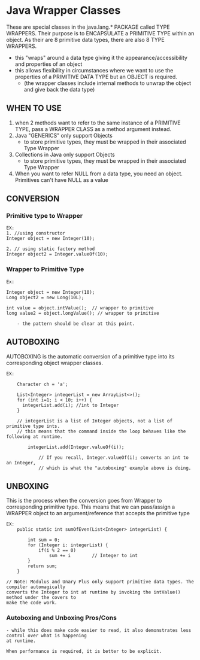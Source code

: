 # Java Wrapper Classes

These are special classes in the java.lang.* PACKAGE called TYPE WRAPPERS. Their purpose is to 
ENCAPSULATE a PRIMITIVE TYPE within an object. As their are 8 primitive data types, there are also
8 TYPE WRAPPERS. 
- this "wraps" around a data type giving it the appearance/accessibility and properties of an object
- this allows flexibility in circumstances where we want to use the properties of a PRIMITIVE DATA TYPE
but an OBJECT is required. 
    - (the wrapper classes include internal methods to unwrap the object and give back the data type)
 
## WHEN TO USE
1. when 2 methods want to refer to the same instance of a PRIMITIVE TYPE, pass a WRAPPER CLASS as a
method argument instead.
2. Java "GENERICS" only support Objects
    - to store primitive types, they must be wrapped in their associated Type Wrapper
3. Collections in Java only support Objects
    - to store primitive types, they must be wrapped in their associated Type Wrapper
4. When you want to refer NULL from a data type, you need an object. Primitives can't have NULL as a value

## CONVERSION 

### Primitive type to Wrapper

    
    EX:
    1. //using constructor
    Integer object = new Integer(10);
    
    2. // using static factory method
    Integer object2 = Integer.valueOf(10);
    

### Wrapper to Primitive Type

    Ex:
    
    Integer object = new Integer(10);
    Long object2 = new Long(10L);
    
    int value = object.intValue();  // wrapper to primitive
    long value2 = object.longValue(); // wrapper to primitive
    
        - the pattern should be clear at this point.
        
        
## AUTOBOXING

AUTOBOXING is the automatic conversion of a primitive type into its corresponding object wrapper classes. 

    EX:
    
        Character ch = 'a';
        
        List<Integer> integerList = new ArrayList<>();
        for (int i=1; i < 10; i++) {
          integerList.add(i); //int to Integer
        }
        
        // integerList is a list of Integer objects, not a list of primitive type ints. 
        // this means that the command inside the loop behaves like the following at runtime.
        
            integerList.add(Integer.valueOf(i));  
            
                // If you recall, Integer.valueOf(i); converts an int to an Integer, 
                // which is what the "autoboxing" example above is doing.
                
## UNBOXING

This is the process when the conversion goes from Wrapper to corresponding primitive type. 
This means that we can pass/assign a WRAPPER object to an argument/reference that accepts the
primitive type

    
    EX:
        public static int sumOfEven(List<Integer> integerList) {
            
            int sum = 0;
            for (Integer i: integerList) {
                if(i % 2 == 0)
                    sum += i        // Integer to int
            }
            return sum;
        }
        
    // Note: Modulus and Unary Plus only support primitive data types. The compiler automagically
    converts the Integer to int at runtime by invoking the intValue() method under the covers to 
    make the code work. 
    
### Autoboxing and Unboxing Pros/Cons

    - while this does make code easier to read, it also demonstrates less control over what is happening
    at runtime. 
    
    When performance is required, it is better to be explicit. 
    

